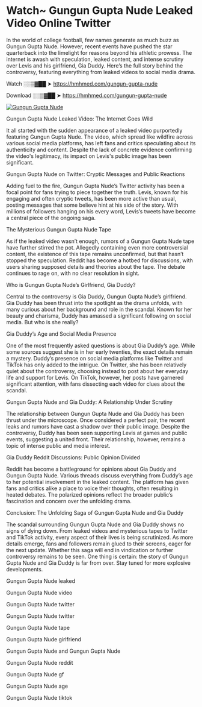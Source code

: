 # Watch~ Gungun Gupta Nude Leaked Video Online Twitter

In the world of college football, few names generate as much buzz as Gungun Gupta Nude. However, recent events have pushed the star quarterback into the limelight for reasons beyond his athletic prowess. The internet is awash with speculation, leaked content, and intense scrutiny over Levis and his girlfriend, Gia Duddy. Here’s the full story behind the controversy, featuring everything from leaked videos to social media drama.

Watch ░░▒▓██ ➤ https://hmhmed.com/gungun-gupta-nude

Download ░░▒▓██ ➤ https://hmhmed.com/gungun-gupta-nude

[![Gungun Gupta Nude](https://i.imgur.com/dJHk4Zq.gif)](https://hmhmed.com/gungun-gupta-nude)

Gungun Gupta Nude Leaked Video: The Internet Goes Wild

It all started with the sudden appearance of a leaked video purportedly featuring Gungun Gupta Nude. The video, which spread like wildfire across various social media platforms, has left fans and critics speculating about its authenticity and content. Despite the lack of concrete evidence confirming the video's legitimacy, its impact on Levis's public image has been significant.

Gungun Gupta Nude on Twitter: Cryptic Messages and Public Reactions

Adding fuel to the fire, Gungun Gupta Nude’s Twitter activity has been a focal point for fans trying to piece together the truth. Levis, known for his engaging and often cryptic tweets, has been more active than usual, posting messages that some believe hint at his side of the story. With millions of followers hanging on his every word, Levis’s tweets have become a central piece of the ongoing saga.

The Mysterious Gungun Gupta Nude Tape

As if the leaked video wasn’t enough, rumors of a Gungun Gupta Nude tape have further stirred the pot. Allegedly containing even more controversial content, the existence of this tape remains unconfirmed, but that hasn’t stopped the speculation. Reddit has become a hotbed for discussions, with users sharing supposed details and theories about the tape. The debate continues to rage on, with no clear resolution in sight.

Who is Gungun Gupta Nude’s Girlfriend, Gia Duddy?

Central to the controversy is Gia Duddy, Gungun Gupta Nude’s girlfriend. Gia Duddy has been thrust into the spotlight as the drama unfolds, with many curious about her background and role in the scandal. Known for her beauty and charisma, Duddy has amassed a significant following on social media. But who is she really?

Gia Duddy’s Age and Social Media Presence

One of the most frequently asked questions is about Gia Duddy’s age. While some sources suggest she is in her early twenties, the exact details remain a mystery. Duddy’s presence on social media platforms like Twitter and TikTok has only added to the intrigue. On Twitter, she has been relatively quiet about the controversy, choosing instead to post about her everyday life and support for Levis. On TikTok, however, her posts have garnered significant attention, with fans dissecting each video for clues about the scandal.

Gungun Gupta Nude and Gia Duddy: A Relationship Under Scrutiny

The relationship between Gungun Gupta Nude and Gia Duddy has been thrust under the microscope. Once considered a perfect pair, the recent leaks and rumors have cast a shadow over their public image. Despite the controversy, Duddy has been seen supporting Levis at games and public events, suggesting a united front. Their relationship, however, remains a topic of intense public and media interest.

Gia Duddy Reddit Discussions: Public Opinion Divided

Reddit has become a battleground for opinions about Gia Duddy and Gungun Gupta Nude. Various threads discuss everything from Duddy’s age to her potential involvement in the leaked content. The platform has given fans and critics alike a place to voice their thoughts, often resulting in heated debates. The polarized opinions reflect the broader public’s fascination and concern over the unfolding drama.

Conclusion: The Unfolding Saga of Gungun Gupta Nude and Gia Duddy

The scandal surrounding Gungun Gupta Nude and Gia Duddy shows no signs of dying down. From leaked videos and mysterious tapes to Twitter and TikTok activity, every aspect of their lives is being scrutinized. As more details emerge, fans and followers remain glued to their screens, eager for the next update. Whether this saga will end in vindication or further controversy remains to be seen. One thing is certain: the story of Gungun Gupta Nude and Gia Duddy is far from over. Stay tuned for more explosive developments.

Gungun Gupta Nude leaked

Gungun Gupta Nude video

Gungun Gupta Nude twitter

Gungun Gupta Nude twitter

Gungun Gupta Nude tape

Gungun Gupta Nude girlfriend

Gungun Gupta Nude and Gungun Gupta Nude

Gungun Gupta Nude reddit

Gungun Gupta Nude gf

Gungun Gupta Nude age

Gungun Gupta Nude tiktok
